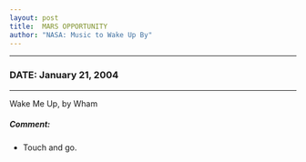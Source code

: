 ```yaml
---
layout: post
title:  MARS OPPORTUNITY
author: "NASA: Music to Wake Up By"
---
```


----
### DATE: January 21, 2004
----
Wake Me Up, by Wham

##### Comment:
* Touch and go.
